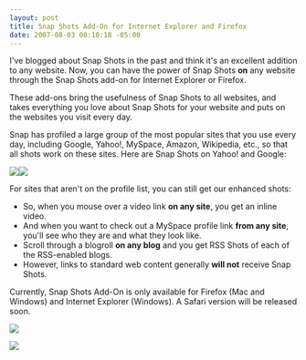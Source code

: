 ```yaml
---
layout: post
title: Snap Shots Add-On for Internet Explorer and Firefox
date: 2007-08-03 00:10:18 -05:00
---
```


I've blogged about Snap Shots in the past and think it's an excellent addition to any website. Now, you can have the power of Snap Shots **on** any website through the Snap Shots add-on for Internet Explorer or Firefox.

These add-ons bring the usefulness of Snap Shots to all websites, and takes everything you love about Snap Shots for your website and puts on the websites you visit every day.

Snap has profiled a large group of the most popular sites that you use every day, including Google, Yahoo!, MySpace, Amazon, Wikipedia, etc., so that all shots work on these sites. Here are Snap Shots on Yahoo! and Google: 

![](http://blog.snap.com/wp-content/uploads/Yahoo_AddOn.jpg)![](http://blog.snap.com/wp-content/uploads/boingboing.jpg) 

For sites that aren't on the profile list, you can still get our enhanced shots: 

*   So, when you mouse over a video link **on any site**, you get an inline video. 
*   And when you want to check out a MySpace profile link **from any site**, you'll see who they are and what they look like. 
*   Scroll through a blogroll **on any blog** and you get RSS Shots of each of the RSS-enabled blogs. 
*   However, links to standard web content generally **will not** receive Snap Shots. 

Currently, Snap Shots Add-On is only available for Firefox (Mac and Windows) and Internet Explorer (Windows). A Safari version will be released soon. 

[<a href="http://www.snap.com/about/shotsdownload.php">![](http://blog.snap.com/wp-content/uploads/DownloadSnapShotsAddOn.png)</a>](http://www.snap.com/about/shotsdownload.php)

[![](http://i.snap.com/images/btn_downloadFF.gif)](http://www.snap.com/about/shotsdownload.php)
